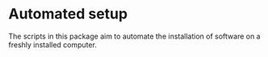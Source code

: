 # Automated setup
The scripts in this package aim to automate the installation of software on a freshly installed computer.
